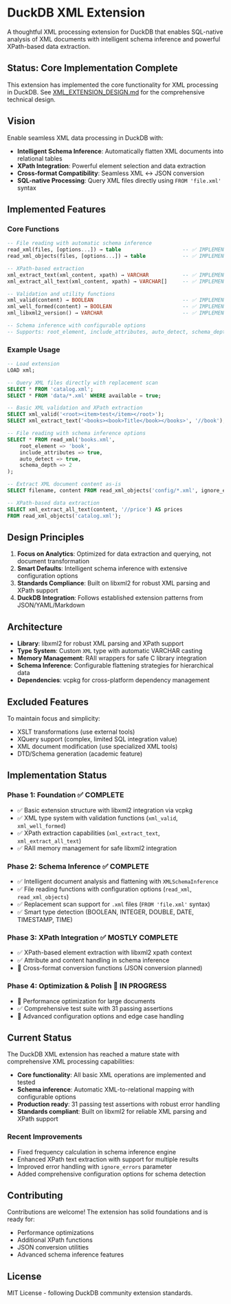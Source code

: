 # DuckDB XML Extension

A thoughtful XML processing extension for DuckDB that enables SQL-native analysis of XML documents with intelligent schema inference and powerful XPath-based data extraction.

## Status: Core Implementation Complete

This extension has implemented the core functionality for XML processing in DuckDB. See [XML_EXTENSION_DESIGN.md](XML_EXTENSION_DESIGN.md) for the comprehensive technical design.

## Vision

Enable seamless XML data processing in DuckDB with:

- **Intelligent Schema Inference**: Automatically flatten XML documents into relational tables
- **XPath Integration**: Powerful element selection and data extraction
- **Cross-format Compatibility**: Seamless XML ↔ JSON conversion
- **SQL-native Processing**: Query XML files directly using `FROM 'file.xml'` syntax

## Implemented Features

### Core Functions
```sql
-- File reading with automatic schema inference
read_xml(files, [options...]) → table                    -- ✅ IMPLEMENTED
read_xml_objects(files, [options...]) → table            -- ✅ IMPLEMENTED

-- XPath-based extraction  
xml_extract_text(xml_content, xpath) → VARCHAR           -- ✅ IMPLEMENTED
xml_extract_all_text(xml_content, xpath) → VARCHAR[]     -- ✅ IMPLEMENTED

-- Validation and utility functions
xml_valid(content) → BOOLEAN                             -- ✅ IMPLEMENTED
xml_well_formed(content) → BOOLEAN                       -- ✅ IMPLEMENTED
xml_libxml2_version() → VARCHAR                          -- ✅ IMPLEMENTED

-- Schema inference with configurable options
-- Supports: root_element, include_attributes, auto_detect, schema_depth
```

### Example Usage
```sql
-- Load extension
LOAD xml;

-- Query XML files directly with replacement scan
SELECT * FROM 'catalog.xml';
SELECT * FROM 'data/*.xml' WHERE available = true;

-- Basic XML validation and XPath extraction
SELECT xml_valid('<root><item>test</item></root>');
SELECT xml_extract_text('<books><book>Title</book></books>', '//book');

-- File reading with schema inference options
SELECT * FROM read_xml('books.xml', 
    root_element => 'book',
    include_attributes => true,
    auto_detect => true,
    schema_depth => 2
);

-- Extract XML document content as-is
SELECT filename, content FROM read_xml_objects('config/*.xml', ignore_errors => true);

-- XPath-based data extraction
SELECT xml_extract_all_text(content, '//price') AS prices
FROM read_xml_objects('catalog.xml');
```

## Design Principles

1. **Focus on Analytics**: Optimized for data extraction and querying, not document transformation
2. **Smart Defaults**: Intelligent schema inference with extensive configuration options
3. **Standards Compliance**: Built on libxml2 for robust XML parsing and XPath support
4. **DuckDB Integration**: Follows established extension patterns from JSON/YAML/Markdown

## Architecture

- **Library**: libxml2 for robust XML parsing and XPath support
- **Type System**: Custom `XML` type with automatic VARCHAR casting
- **Memory Management**: RAII wrappers for safe C library integration
- **Schema Inference**: Configurable flattening strategies for hierarchical data
- **Dependencies**: vcpkg for cross-platform dependency management

## Excluded Features

To maintain focus and simplicity:
- XSLT transformations (use external tools)
- XQuery support (complex, limited SQL integration value)
- XML document modification (use specialized XML tools)
- DTD/Schema generation (academic feature)

## Implementation Status

### Phase 1: Foundation ✅ COMPLETE
- ✅ Basic extension structure with libxml2 integration via vcpkg
- ✅ XML type system with validation functions (`xml_valid`, `xml_well_formed`)
- ✅ XPath extraction capabilities (`xml_extract_text`, `xml_extract_all_text`)
- ✅ RAII memory management for safe libxml2 integration

### Phase 2: Schema Inference ✅ COMPLETE
- ✅ Intelligent document analysis and flattening with `XMLSchemaInference`
- ✅ File reading functions with configuration options (`read_xml`, `read_xml_objects`)
- ✅ Replacement scan support for `.xml` files (`FROM 'file.xml'` syntax)
- ✅ Smart type detection (BOOLEAN, INTEGER, DOUBLE, DATE, TIMESTAMP, TIME)

### Phase 3: XPath Integration ✅ MOSTLY COMPLETE
- ✅ XPath-based element extraction with libxml2 xpath context
- ✅ Attribute and content handling in schema inference
- 🔄 Cross-format conversion functions (JSON conversion planned)

### Phase 4: Optimization & Polish 🔄 IN PROGRESS
- 🔄 Performance optimization for large documents
- ✅ Comprehensive test suite with 31 passing assertions
- 🔄 Advanced configuration options and edge case handling

## Current Status

The DuckDB XML extension has reached a mature state with comprehensive XML processing capabilities:

- **Core functionality**: All basic XML operations are implemented and tested
- **Schema inference**: Automatic XML-to-relational mapping with configurable options
- **Production ready**: 31 passing test assertions with robust error handling
- **Standards compliant**: Built on libxml2 for reliable XML parsing and XPath support

### Recent Improvements
- Fixed frequency calculation in schema inference engine
- Enhanced XPath text extraction with support for multiple results
- Improved error handling with `ignore_errors` parameter
- Added comprehensive configuration options for schema detection

## Contributing

Contributions are welcome! The extension has solid foundations and is ready for:
- Performance optimizations
- Additional XPath functions
- JSON conversion utilities
- Advanced schema inference features

## License

MIT License - following DuckDB community extension standards.